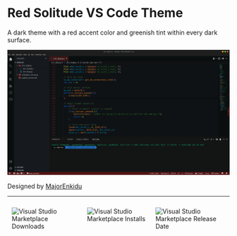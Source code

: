 # Red Solitude VS Code Theme

A dark theme with a red accent color and greenish tint within every dark surface.

![Sceenshot](screenshot.png)


Designed by [MajorEnkidu](https://github.com/MajorEnkidu)

---

<div class="badges">

![Visual Studio Marketplace Downloads](https://img.shields.io/visual-studio-marketplace/d/MajorEnkidu.red-solitude?style=for-the-badge)

![Visual Studio Marketplace Installs](https://img.shields.io/visual-studio-marketplace/i/MajorEnkidu.red-solitude?style=for-the-badge)

![Visual Studio Marketplace Release Date](https://img.shields.io/visual-studio-marketplace/release-date/MajorEnkidu.red-solitude?style=for-the-badge)

</div>

<style>

.badges {
    display: flex;
    margin: 25px 0;
}

.badges > * {
    margin: 0 10px;
}

</style>
